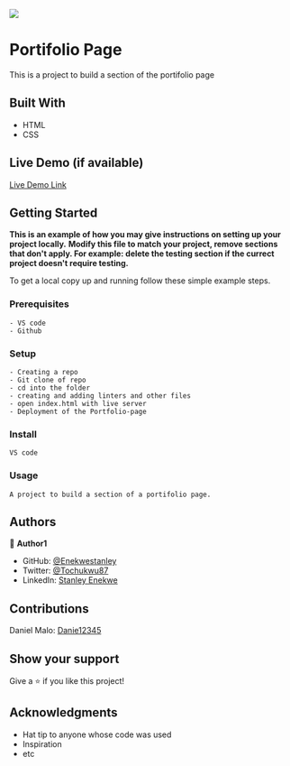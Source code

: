 ![](https://img.shields.io/badge/Microverse-blueviolet)

# Portifolio Page

This is a project to build a section of the portifolio page


## Built With

- HTML
- CSS

## Live Demo (if available)

[Live Demo Link](https://enekwestanley.github.io/Portifolio-page/)


## Getting Started

**This is an example of how you may give instructions on setting up your project locally.**
**Modify this file to match your project, remove sections that don't apply. For example: delete the testing section if the currect project doesn't require testing.**


To get a local copy up and running follow these simple example steps.

### Prerequisites
    - VS code
    - Github
### Setup
    - Creating a repo
    - Git clone of repo
    - cd into the folder
    - creating and adding linters and other files
    - open index.html with live server
    - Deployment of the Portfolio-page

### Install
    VS code
### Usage
    A project to build a section of a portifolio page.
## Authors

👤 **Author1**

- GitHub: [@Enekwestanley](https://github.com/Enekwestanley)
- Twitter: [@Tochukwu87](https://twitter.com/Tochukwu87)
- LinkedIn: [Stanley Enekwe](https://linkedin.com/in/StanleyEnekwe)


## Contributions
Daniel Malo: [Danie12345](https://github.com/Danie12345)

## Show your support

Give a ⭐️ if you like this project!

## Acknowledgments

- Hat tip to anyone whose code was used
- Inspiration
- etc




